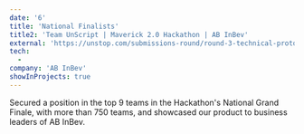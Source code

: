 ```yaml
---
date: '6'
title: 'National Finalists'
title2: 'Team UnScript | Maverick 2.0 Hackathon | AB InBev'
external: 'https://unstop.com/submissions-round/round-3-technical-prototype-submission-21978'
tech:
  -
company: 'AB InBev'
showInProjects: true
---
```


Secured a position in the top 9 teams in the Hackathon's National Grand Finale, with more than 750 teams, and showcased our product to business leaders of AB InBev.
